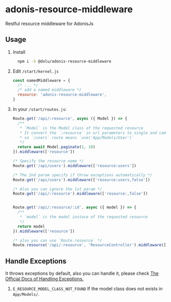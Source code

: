# adonis-resource-middleware
Restful resource middleware for AdonisJs

## Usage
1. Install 
    ```bash
      npm i -S @dolu/adonis-resource-middleware
    ```
1. Edit `/start/kernel.js`
    ```javascript
    const namedMiddleware = {
      /* ... */
      /* add a named middleware */
      resource: 'adonis-resource-middleware',
    }
    ```

1. In your `/start/routes.js`:
    ```javascript
    Route.get('/api/:resource', async ({ Model }) => {
      /**
       * `Model` is the Model class of the requested resource
       * It convert the `:resource` in url parameters to single and camelcase class name
       * so `/users` route means `use('App/Models/User')`
       */
      return await Model.paginate(1, 10)
    }).middleware(['resource'])

    /* Specify the resource name */
    Route.get('/api/users').middleware(['resource:users'])

    /* The 2nd param specify if throw exceptions automatically */
    Route.get('/api/users').middleware(['resource:users,false'])

    /* Also you can ignore the 1st param */
    Route.get('/api/:resource').middleware(['resource:,false'])
    

    Route.get('/api/:resource/:id', async ({ model }) => {
      /**
       * `model` is the model instace of the requested resource
       */
      return model
    }).middleware(['resource'])

    /* also you can use `Route.resource` */
    Route.resource('/api/:resource', 'ResourceController').middleware(['resource'])
    ```

## Handle Exceptions

It throws exceptions by default, also you can handle it, please check [The Official Docs of Handling Exceptions.](https://www.adonisjs.com/docs/4.1/exceptions#_handling_exceptions)

1. `E_RESOURCE_MODEL_CLASS_NOT_FOUND`
  If the model class does not exists in `App/Models/`.